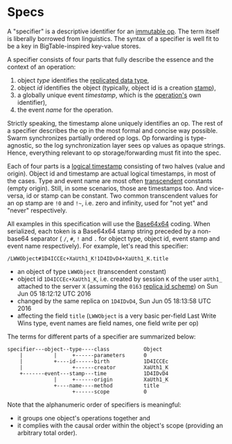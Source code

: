  # Specs #

A "specifier" is a descriptive identifier for an [immutable op](op.md).
The term itself is liberally borrowed from linguistics.
The syntax of a specifier is well fit to be a key in BigTable-inspired key-value stores.

A specifier consists of four parts that fully describe the essence and the context of an operation:

1. object *type* identifies the [replicated data type](rdt.md),
2. object *id* identifies the object (typically, object id is a creation [stamp](stamp.md)),
3. a globally unique event *timestamp*, which is the [operation's](op.md) own identifier),
4. the event *name* for the operation.

Strictly speaking, the timestamp alone uniquely identifies an op.
The rest of a specifier describes the op in the most formal and concise way possible.
Swarm synchronizes partially ordered op logs.
Op forwarding is type-agnostic, so the log synchronization layer sees op values as opaque strings.
Hence, everything relevant to op storage/forwarding must fit into the spec.

Each of four parts is a [logical timestamp](stamp.md) consisting of two halves (value and origin).
Object id and timestamp are actual logical timestamps, in most of the cases.
Type and event name are most often [transcendent](stamp.md) constants (empty origin).
Still, in some scenarios, those are timestamps too.
And vice-versa, id or stamp can be constant.
Two common transcendent values for an op stamp are `!0` and `!~`, i.e. zero and infinity, used for "not yet" and "never" respectively.

All examples in this specification will use the [Base64x64](64x64.md) coding.
When serialized, each token is a Base64x64 stamp string preceded by a non-base64 separator ( `/`, `#`, `!` and `.` for object type, object id, event stamp and event name respectively).
For example, let's read this specifier:

    /LWWObject#1D4ICCEc+XaUth1_K!1D4IDvD4+XaUth1_K.title

* an object of type `LWWObject` (transcendent constant)
* object id `1D4ICCEc+XaUth1_K`, i.e. created by session `K` of the user `aUth1_` attached to the server `X` (assuming the `0163` [replica id scheme](replica.md)) on Sun Jun 05 18:12:12 UTC 2016
* changed by the same replica on `1D4IDvD4`, Sun Jun 05 18:13:58 UTC 2016
* affecting the field `title` (`LWWObject` is a very basic per-field Last Write Wins type, event names are field names, one field write per op)

The terms for different parts of a specifier are summarized below:

    specifier---object--type----class           Object
        |          |     +------parameters      0
        |          +----id------birth           1D4ICCEc
        |                +------creator         XaUth1_K
        +-------event---stamp---time            1D4IDvD4
                   |     +------origin          XaUth1_K
                   +----name----method          title
                         +------scope           0

Note that the alphanumeric order of specifiers is meaningful:
* it groups one object's operations together and
* it complies with the causal order within the object's scope (providing an arbitrary total order).

